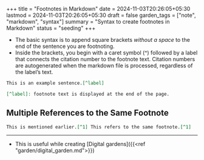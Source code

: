 +++
title = "Footnotes in Markdown"
date = 2024-11-03T20:26:05+05:30
lastmod = 2024-11-03T20:26:05+05:30
draft = false
garden_tags = ["note", "markdown", "syntax"]
summary = "Syntax to create footnotes in Markdown"
status = "seeding"
+++

- The basic syntax is to append square brackets *without a space* to the end of the sentence you are footnoting.
- Inside the brackets, you begin with a caret symbol (^) followed by a label that connects the citation number to the footnote text. Citation numbers are autogenerated when the markdown file is processed, regardless of the label’s text.

```markdown
This is an example sentence.[^label]

[^label]: footnote text is displayed at the end of the page.
```


## Multiple References to the Same Footnote
```markdown
This is mentioned earlier.[^1] This refers to the same footnote.[^1]
```
---
- This is useful while creating [Digital gardens]({{<ref "garden/digital_garden.md">}})